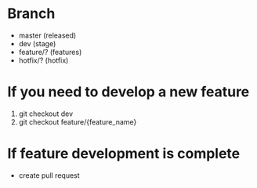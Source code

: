 # Branch
- master (released)
- dev (stage)
- feature/? (features)
- hotfix/? (hotfix)

# If you need to develop a new feature
1. git checkout dev
2. git checkout feature/{feature_name}
# If feature development is complete
- create pull request
